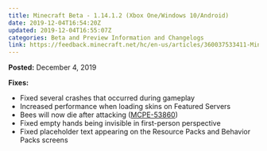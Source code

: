 ```yaml
---
title: Minecraft Beta - 1.14.1.2 (Xbox One/Windows 10/Android)
date: 2019-12-04T16:54:20Z
updated: 2019-12-04T16:55:07Z
categories: Beta and Preview Information and Changelogs
link: https://feedback.minecraft.net/hc/en-us/articles/360037533411-Minecraft-Beta-1-14-1-2-Xbox-One-Windows-10-Android-
---
```


**Posted:** December 4, 2019

**Fixes:**

- Fixed several crashes that occurred during gameplay
- Increased performance when loading skins on Featured Servers
- Bees will now die after attacking ([MCPE-53860](https://bugs.mojang.com/browse/MCPE-53860))
- Fixed empty hands being invisible in first-person perspective
- Fixed placeholder text appearing on the Resource Packs and Behavior Packs screens
